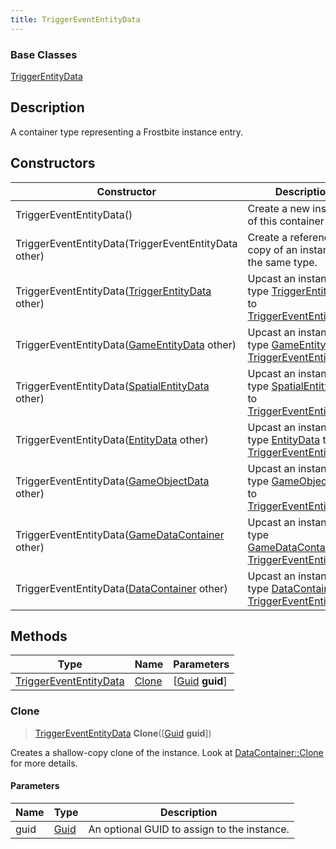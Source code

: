 ```yaml
---
title: TriggerEventEntityData
---
```

### Base Classes

[TriggerEntityData](TriggerEntityData)

## Description

A container type representing a Frostbite instance entry.

## Constructors

| Constructor                                                                       | Description                                                                                                                         |
| --------------------------------------------------------------------------------- | ----------------------------------------------------------------------------------------------------------------------------------- |
| TriggerEventEntityData()                                                          | Create a new instance of this container type.                                                                                       |
| TriggerEventEntityData(TriggerEventEntityData other)                              | Create a reference copy of an instance of the same type.                                                                            |
| TriggerEventEntityData([TriggerEntityData](TriggerEntityData) other)              | Upcast an instance of type [TriggerEntityData](TriggerEntityData) to [TriggerEventEntityData](TriggerEventEntityData).              |
| TriggerEventEntityData([GameEntityData](GameEntityData) other)                    | Upcast an instance of type [GameEntityData](GameEntityData) to [TriggerEventEntityData](TriggerEventEntityData).                    |
| TriggerEventEntityData([SpatialEntityData](SpatialEntityData) other)              | Upcast an instance of type [SpatialEntityData](SpatialEntityData) to [TriggerEventEntityData](TriggerEventEntityData).              |
| TriggerEventEntityData([EntityData](EntityData) other)                            | Upcast an instance of type [EntityData](EntityData) to [TriggerEventEntityData](TriggerEventEntityData).                            |
| TriggerEventEntityData([GameObjectData](GameObjectData) other)                    | Upcast an instance of type [GameObjectData](GameObjectData) to [TriggerEventEntityData](TriggerEventEntityData).                    |
| TriggerEventEntityData([GameDataContainer](GameDataContainer) other)              | Upcast an instance of type [GameDataContainer](GameDataContainer) to [TriggerEventEntityData](TriggerEventEntityData).              |
| TriggerEventEntityData([DataContainer](/vext/ref/shared/class/datacontainer) other) | Upcast an instance of type [DataContainer](/vext/ref/shared/class/datacontainer) to [TriggerEventEntityData](TriggerEventEntityData). |

## Methods

| Type                                             | Name            | Parameters                                     |
| ------------------------------------------------ | --------------- | ---------------------------------------------- |
| [TriggerEventEntityData](TriggerEventEntityData) | [Clone](#clone) | \[[Guid](/vext/ref/shared/class/guid) **guid**\] |

### Clone

> [TriggerEventEntityData](TriggerEventEntityData) **Clone**(\[[Guid](/vext/ref/shared/class/guid) **guid**\])

Creates a shallow-copy clone of the instance. Look at [DataContainer::Clone](/vext/ref/shared/class/datacontainer#clone) for more details.

#### Parameters

| Name | Type         | Description                                 |
| ---- | ------------ | ------------------------------------------- |
| guid | [Guid](Guid) | An optional GUID to assign to the instance. |
